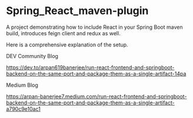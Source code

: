 # Spring_React_maven-plugin
A project demonstrating how to include React in your Spring Boot maven build, introduces feign client and redux as well.

Here is a comprehensive explanation of the setup.


DEV Community Blog

https://dev.to/arpan619banerjee/run-react-frontend-and-springboot-backend-on-the-same-port-and-package-them-as-a-single-artifact-14pa

Medium Blog

https://arpan-banerjee7.medium.com/run-react-frontend-and-springboot-backend-on-the-same-port-and-package-them-as-a-single-artifact-a790c9e10ac1
